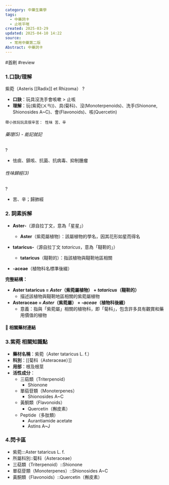 ```yaml
---
category: 中藥生藥學
tags:
  - 中藥詞卡
  - 止咳平喘
created: 2025-03-29
updated: 2025-04-10 14:22
source:
  - 常用中藥第二版
Abstract: 中藥詞卡
---
```


#首刷 #review

### 1.口訣/理解
紫菀（Asteris [[Radix]] et Rhizoma）
?
- **口訣**：玩具沒洗手會咳嗽 > 止咳
- **理解**：玩(紫菀(ㄨㄢ))、具(菊科)、沒(Monoterpenoids)、洗手(Shionone, Shionosides A~C)、會(Flavonoids)、咳(Quercetin)
> 
	帶小孩玩玩具很辛苦： 性味 苦、辛

###### 藥理(5) - 能記就記
?
- 怯痰、鎮咳、抗菌、抗病毒、抑制腫瘤

###### 性味歸經(3)
?
- 苦、辛；歸肺經


### 2. 詞素拆解

- **Aster-**（源自拉丁文，意為「星星」）
  - **Aster**（紫菀屬植物）：該屬植物的學名，因其花形如星而得名

- **tataricus-**（源自拉丁文 *tataricus*，意為「韃靼的」）
  - **tataricus**（韃靼的）：指該植物與韃靼地區相關

- **-aceae**（植物科名標準後綴）

**完整結構：**

- **Aster tataricus = *Aster*（紫菀屬植物） + *tataricus*（韃靼的）**
  - 描述該植物與韃靼地區相關的紫菀屬植物
- **Asteraceae = *Aster*（紫菀屬） + *-aceae*（植物科後綴）**
  - 意義：指與「紫菀屬」相關的植物科，即「菊科」，包含許多具有觀賞和藥用價值的植物 



#### 📌 相關藥材連結






### 3.紫菀 相關知識點

- **藥材名稱**：紫菀（Aster tataricus L. f.）
- **科別**：[[菊科（Asteraceae）]]
- **用部**：根及根莖
- **活性成分**：
  - 三萜類（Triterpenoid）
    - Shionone
  - 單萜苷類（Monoterpenes）
    - Shionosides A~C
  - 黃酮類（Flavonoids）
    - Quercetin（槲皮素）
  - Peptide（多肽類）
    - Aurantiamide acetate
    - Astins A~J



### 4.閃卡區

- 紫菀:::Aster tataricus L. f.
- 所屬科別::菊科（Asteraceae）
- 三萜類（Triterpenoid）::Shionone
- 單萜苷類（Monoterpenes）::Shionosides A~C
- 黃酮類（Flavonoids）::Quercetin（槲皮素）




